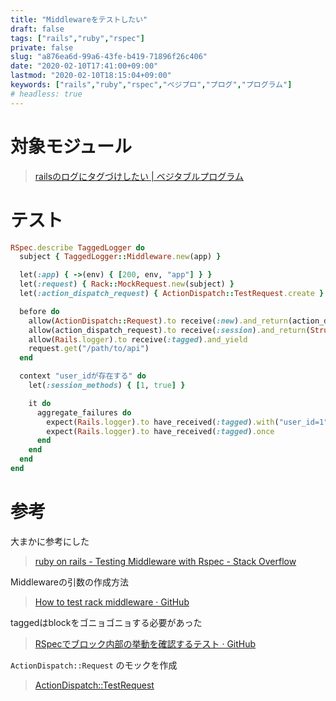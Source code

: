 ```yaml
---
title: "Middlewareをテストしたい"
draft: false
tags: ["rails","ruby","rspec"]
private: false
slug: "a876ea6d-99a6-43fe-b419-71896f26c406"
date: "2020-02-10T17:41:00+09:00"
lastmod: "2020-02-10T18:15:04+09:00"
keywords: ["rails","ruby","rspec","ベジプロ","プログ","プログラム"]
# headless: true
---
```


# 対象モジュール
> [railsのログにタグづけしたい | ベジタブルプログラム](https://www.blog.v41.me/posts/c8804b8e-6ac2-450c-b5ea-9009c1a43da4)

# テスト
```rb
RSpec.describe TaggedLogger do
  subject { TaggedLogger::Middleware.new(app) }

  let(:app) { ->(env) { [200, env, "app"] } }
  let(:request) { Rack::MockRequest.new(subject) }
  let(:action_dispatch_request) { ActionDispatch::TestRequest.create }

  before do
    allow(ActionDispatch::Request).to receive(:new).and_return(action_dispatch_request)
    allow(action_dispatch_request).to receive(:session).and_return(Struct.new(:user_id, :loaded?).new(*session_methods))
    allow(Rails.logger).to receive(:tagged).and_yield
    request.get("/path/to/api")
  end

  context "user_idが存在する" do
    let(:session_methods) { [1, true] }

    it do
      aggregate_failures do
        expect(Rails.logger).to have_received(:tagged).with("user_id=1").ordered
        expect(Rails.logger).to have_received(:tagged).once
      end
    end
  end
end
```

# 参考
大まかに参考にした

> [ruby on rails - Testing Middleware with Rspec - Stack Overflow](https://stackoverflow.com/questions/17506567/testing-middleware-with-rspec/21724038#21724038)

Middlewareの引数の作成方法

> [How to test rack middleware · GitHub](https://gist.github.com/speedmax/5955108#file-ssl_requirement_spec-rb-L56)

taggedはblockをゴニョゴニョする必要があった

> [RSpecでブロック内部の挙動を確認するテスト · GitHub](https://gist.github.com/nabewata07/9522914#file-block_spec-rb-L21-L32)

`ActionDispatch::Request` のモックを作成

> [ActionDispatch::TestRequest](https://api.rubyonrails.org/v5.1.3/classes/ActionDispatch/TestRequest.html)

